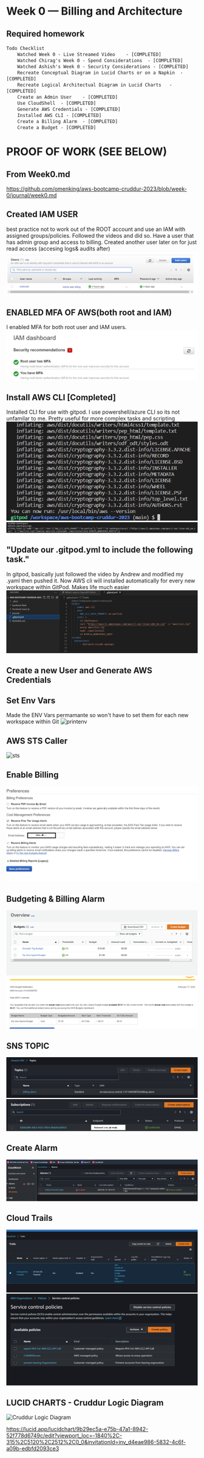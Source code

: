 # Week 0 — Billing and Architecture

## Required homework
```
Todo Checklist
	Watched Week 0 - Live Streamed Video	- [COMPLETED]
	Watched Chirag's Week 0 - Spend Considerations	- [COMPLETED]
	Watched Ashish's Week 0 - Security Considerations - [COMPLETED]
	Recreate Conceptual Diagram in Lucid Charts or on a Napkin	- [COMPLETED]
	Recreate Logical Architectual Diagram in Lucid Charts	- [COMPLETED]
	Create an Admin User	- [COMPLETED]
	Use CloudShell	- [COMPLETED]
	Generate AWS Credentials - [COMPLETED] 
	Installed AWS CLI - [COMPLETED]
	Create a Billing Alarm	- [COMPLETED] 
	Create a Budget - [COMPLETED]
```


# PROOF OF WORK (SEE BELOW)

## From Week0.md 
https://github.com/omenking/aws-bootcamp-cruddur-2023/blob/week-0/journal/week0.md

## Created IAM USER
best practice not to work out of the ROOT account and use an IAM with assigned groups/policies. Followed the videos and did so. Have a user that has admin group and access to billing. Created another user later on for just read access (accesing logs& audits after) 
![image](https://github.com/nullreturn/aws-bootcamp-cruddur-2023/blob/main/journal/assets/week0/5iamusers.png)


## <b>ENABLED MFA OF AWS(both root and IAM)</b>
I enabled MFA for both root user and IAM users.
![image](https://github.com/nullreturn/aws-bootcamp-cruddur-2023/blob/main/journal/assets/week0/mfaroot.png)


## Install AWS CLI [Completed]
Installed CLI for use with gitpod. I use powershell/azure CLI so its not unfamilar to me. Pretty useful for more complex tasks and scripting
![image](https://github.com/nullreturn/aws-bootcamp-cruddur-2023/blob/main/journal/assets/week0/gitpodstartup.png)
![image](https://github.com/nullreturn/aws-bootcamp-cruddur-2023/blob/main/journal/assets/week0/gitpodstartup2.png)


## "Update our .gitpod.yml to include the following task."
In gitpod, basically just followed the video by Andrew and modified my .yaml then pushed it. Now AWS cli will installed automatically for every new workspace within GitPod. Makes life much easier 
![image](https://github.com/nullreturn/aws-bootcamp-cruddur-2023/blob/main/journal/assets/week0/4yaml.png)

## Create a new User and Generate AWS Credentials
<sceenshot>

## Set Env Vars
Made the ENV Vars permamante so won't have to set them for each new workspace within Git
<img width="335" alt="printenv" src="https://user-images.githubusercontent.com/77585708/219153623-af1024bd-32df-444e-a6f9-e5afe51c8feb.png">

	
## AWS STS Caller
<img width="374" alt="sts" src="https://user-images.githubusercontent.com/77585708/219151915-0e2f8d30-3462-4931-9140-7282908ec7ca.png">


## Enable Billing
![image](https://github.com/nullreturn/aws-bootcamp-cruddur-2023/blob/main/journal/assets/week0/6billing.png)


## Budgeting & Billing Alarm
![image](https://github.com/nullreturn/aws-bootcamp-cruddur-2023/blob/main/journal/assets/week0/6bbillingalarm.png)
![image](https://github.com/nullreturn/aws-bootcamp-cruddur-2023/blob/main/journal/assets/week0/6cbudget.png)

## SNS TOPIC
![image](https://github.com/nullreturn/aws-bootcamp-cruddur-2023/blob/main/journal/assets/week0/10asns.png)
![image](https://github.com/nullreturn/aws-bootcamp-cruddur-2023/blob/main/journal/assets/week0/10snsconfirm.png)


## Create Alarm
![image](https://github.com/nullreturn/aws-bootcamp-cruddur-2023/blob/main/journal/assets/week0/11snscreate.png)

## Cloud Trails
![image](https://github.com/nullreturn/aws-bootcamp-cruddur-2023/blob/main/journal/assets/week0/21trails.png)
![image](https://github.com/nullreturn/aws-bootcamp-cruddur-2023/blob/main/journal/assets/week0/21aservicecontrols.png)

## LUCID CHARTS - Cruddur Logic Diagram
![Cruddur Logic Diagram](https://user-images.githubusercontent.com/77585708/219173128-fbfc823a-3e18-4037-8a6e-2d52856e399a.png)

https://lucid.app/lucidchart/9b29ec5a-e75b-47a1-8942-52f778d6749c/edit?viewport_loc=-1840%2C-315%2C5120%2C2512%2C0_0&invitationId=inv_d4eae986-5832-4c6f-a09b-edbfd2093ce3
